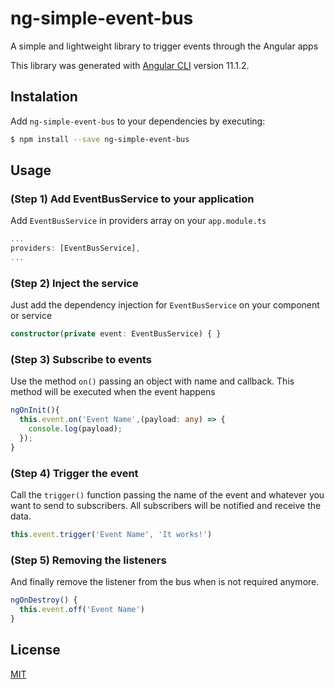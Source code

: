 # ng-simple-event-bus

A simple and lightweight library to trigger events through the Angular apps

This library was generated with [Angular CLI](https://github.com/angular/angular-cli) version 11.1.2.

## Instalation

Add `ng-simple-event-bus` to your dependencies by executing:
```bash
$ npm install --save ng-simple-event-bus
```

## Usage

### (Step 1) Add EventBusService to your application
Add `EventBusService` in providers array on your `app.module.ts`
```typescript
...
providers: [EventBusService],
...
```

### (Step 2) Inject the service
Just add the dependency injection for ```EventBusService``` on your component or service
```typescript
constructor(private event: EventBusService) { }
```
### (Step 3) Subscribe to events
Use the method `on()` passing an object with name and callback. This method will be executed when the event happens
```typescript
ngOnInit(){
  this.event.on('Event Name',(payload: any) => {
    console.log(payload);
  });
}
```

### (Step 4) Trigger the event
Call the `trigger()` function passing the name of the event and whatever you want to send to subscribers. All subscribers will be notified and receive the data.
```typescript
this.event.trigger('Event Name', 'It works!')
```

### (Step 5) Removing the listeners
And finally remove the listener from the bus when is not required anymore.
```typescript
ngOnDestroy() {
  this.event.off('Event Name')
}
```

## License
[MIT](https://github.com/shoul10/ng-simple-event-bus/blob/master/LICENSE)
